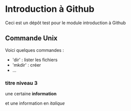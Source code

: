 # Introduction à Github
Ceci est un dépôt test pour le module introduction à Github

## Commande Unix

Voici quelques commandes :

- 'dir' : lister les fichiers
- 'mkdir' : créer
- ...

### titre niveau 3
une certaine **information**

et une information en *italique*
